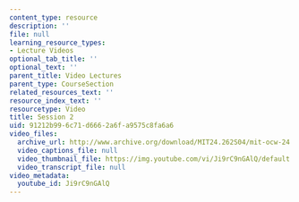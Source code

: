 ```yaml
---
content_type: resource
description: ''
file: null
learning_resource_types:
- Lecture Videos
optional_tab_title: ''
optional_text: ''
parent_title: Video Lectures
parent_type: CourseSection
related_resources_text: ''
resource_index_text: ''
resourcetype: Video
title: Session 2
uid: 91212b99-6c71-d666-2a6f-a9575c8fa6a6
video_files:
  archive_url: http://www.archive.org/download/MIT24.262S04/mit-ocw-24.262-singer-08feb2004-220k.mp4
  video_captions_file: null
  video_thumbnail_file: https://img.youtube.com/vi/Ji9rC9nGAlQ/default.jpg
  video_transcript_file: null
video_metadata:
  youtube_id: Ji9rC9nGAlQ
---
```

